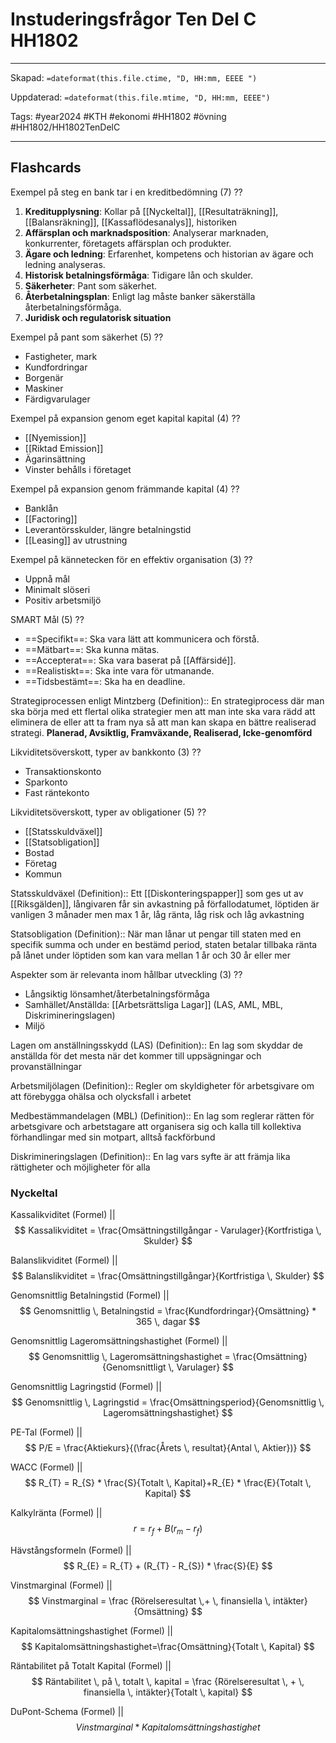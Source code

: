 # Instuderingsfrågor Ten Del C HH1802

---

Skapad: `=dateformat(this.file.ctime, "D, HH:mm, EEEE ")`

Uppdaterad: `=dateformat(this.file.mtime, "D, HH:mm, EEEE")`

Tags: #year2024 #KTH #ekonomi #HH1802 #övning #HH1802/HH1802TenDelC

---

## Flashcards

Exempel på steg en bank tar i en kreditbedömning (7)
??
1. **Kreditupplysning**: Kollar på [[Nyckeltal]], [[Resultaträkning]], [[Balansräkning]], [[Kassaflödesanalys]], historiken
2. **Affärsplan och marknadsposition**: Analyserar marknaden, konkurrenter, företagets affärsplan och produkter.
3. **Ägare och ledning**: Erfarenhet, kompetens och historian av ägare och ledning analyseras.
4. **Historisk betalningsförmåga**: Tidigare lån och skulder.
5. **Säkerheter**: Pant som säkerhet.
6. **Återbetalningsplan**: Enligt lag måste banker säkerställa återbetalningsförmåga.
7. **Juridisk och regulatorisk situation**

Exempel på pant som säkerhet (5)
??
- Fastigheter, mark
- Kundfordringar
- Borgenär
- Maskiner
- Färdigvarulager

Exempel på expansion genom eget kapital kapital (4)
??
- [[Nyemission]]
- [[Riktad Emission]]
- Ägarinsättning
- Vinster behålls i företaget

Exempel på expansion genom främmande kapital (4)
??
- Banklån
- [[Factoring]]
- Leverantörsskulder, längre betalningstid
- [[Leasing]] av utrustning

Exempel på kännetecken för en effektiv organisation (3)
??
- Uppnå mål
- Minimalt slöseri
- Positiv arbetsmiljö

SMART Mål (5)
??
- ==Specifikt==: Ska vara lätt att kommunicera och förstå.
- ==Mätbart==: Ska kunna mätas.
- ==Accepterat==: Ska vara baserat på [[Affärsidé]].
- ==Realistiskt==: Ska inte vara för utmanande.
- ==Tidsbestämt==: Ska ha en deadline.

Strategiprocessen enligt Mintzberg (Definition):: En strategiprocess där man ska börja med ett flertal olika strategier men att man inte ska vara rädd att eliminera de eller att ta fram nya så att man kan skapa en bättre realiserad strategi. **Planerad, Avsiktlig, Framväxande, Realiserad, Icke-genomförd**

Likviditetsöverskott, typer av bankkonto (3)
??
- Transaktionskonto
- Sparkonto
- Fast räntekonto

Likviditetsöverskott, typer av obligationer (5)
??
- [[Statsskuldväxel]]
- [[Statsobligation]]
- Bostad
- Företag
- Kommun

Statsskuldväxel (Definition):: Ett [[Diskonteringspapper]] som ges ut av [[Riksgälden]], långivaren får sin avkastning på förfallodatumet, löptiden är vanligen 3 månader men max 1 år, låg ränta, låg risk och låg avkastning

Statsobligation (Definition):: När man lånar ut pengar till staten med en specifik summa och under en bestämd period, staten betalar tillbaka ränta på lånet under löptiden som kan vara mellan 1 år och 30 år eller mer

Aspekter som är relevanta inom hållbar utveckling (3)
??
- Långsiktig lönsamhet/återbetalningsförmåga
- Samhället/Anställda: [[Arbetsrättsliga Lagar]] (LAS, AML, MBL, Diskrimineringslagen)
- Miljö

Lagen om anställningsskydd (LAS) (Definition):: En lag som skyddar de anställda för det mesta när det kommer till uppsägningar och provanställningar

Arbetsmiljölagen (Definition):: Regler om skyldigheter för arbetsgivare om att förebygga ohälsa och olycksfall i arbetet

Medbestämmandelagen (MBL) (Definition):: En lag som reglerar rätten för arbetsgivare och arbetstagare att organisera sig och kalla till kollektiva förhandlingar med sin motpart, alltså fackförbund

Diskrimineringslagen (Definition):: En lag vars syfte är att främja lika rättigheter och möjligheter för alla

### Nyckeltal

Kassalikviditet (Formel)
||
$$
Kassalikviditet = \frac{Omsättningstillgångar - Varulager}{Kortfristiga \, Skulder}
$$

Balanslikviditet (Formel)
||
$$
Balanslikviditet = \frac{Omsättningstillgångar}{Kortfristiga \, Skulder}
$$

Genomsnittlig Betalningstid (Formel)
||
$$
Genomsnittlig \, Betalningstid = \frac{Kundfordringar}{Omsättning} * 365 \, dagar
$$

Genomsnittlig Lageromsättningshastighet (Formel)
||
$$
Genomsnittlig \, Lageromsättningshastighet = \frac{Omsättning}{Genomsnittligt \, Varulager}
$$

Genomsnittlig Lagringstid (Formel)
||
$$
Genomsnittlig \, Lagringstid = \frac{Omsättningsperiod}{Genomsnittlig \, Lageromsättningshastighet}
$$

PE-Tal (Formel)
||
$$
P/E = \frac{Aktiekurs}{(\frac{Årets \, resultat}{Antal \, Aktier})}
$$

WACC (Formel)
||
$$
R_{T} = R_{S} * \frac{S}{Totalt \, Kapital}+R_{E} * \frac{E}{Totalt \, Kapital}
$$

Kalkylränta (Formel)
||
$$
r = r_{f} + B (r_{m}-r_{f})
$$

Hävstångsformeln (Formel)
||
$$
R_{E} = R_{T} + (R_{T} - R_{S}) * \frac{S}{E}
$$

Vinstmarginal (Formel)
||
$$
Vinstmarginal = \frac {Rörelseresultat \,+ \, finansiella \, intäkter}{Omsättning}
$$

Kapitalomsättningshastighet (Formel)
||
$$
Kapitalomsättningshastighet=\frac{Omsättning}{Totalt \, Kapital}
$$

Räntabilitet på Totalt Kapital (Formel)
||
$$
Räntabilitet \, på \, totalt \, kapital = \frac {Rörelseresultat \, + \, finansiella \, intäkter}{Totalt \, kapital}
$$

DuPont-Schema (Formel)
||
$$
Vinstmarginal * Kapitalomsättningshastighet
$$
